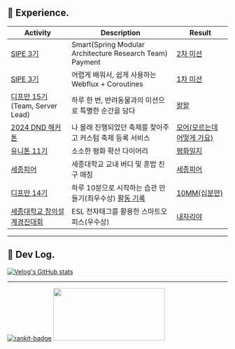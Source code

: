
<!--
<br/>
 
[![Anurag's github stats](https://github-readme-stats.vercel.app/api?username=uiurihappy&show_icons=true&theme=vuefy)](https://github.com/uiurihappy/uiurihappy)
[![Top Langs](https://github-readme-stats.vercel.app/api/top-langs/?username=uiurihappy&layout=compact&langs_count=8&theme=white)](https://github.com/uiurihappy?tab=repositories&q=&type=&language=java&sort=)
-->


<!-- <a href="https://ybchar.notion.site/Yunbeom-d81729a2f1be49b3bda27137726f23d9"> DevLog Notion</a> <br/> -->
<!--
<a href="https://github.com/devxb/gitanimals">
  <img src="https://render.gitanimals.org/farms/uiurihappy" width="1000" height="120"/>
</a>
-->




## 🚀 Experience.
| Activity                                                                                                | Description                                                                                                                      | Result                          |
|----------------------------------------------------------------------------------------------------------|--------------------------------------------------------------------------------------------------------------------------------|---------------------------------|
| [SIPE 3기](https://sipe.team/)          | Smart(Spring Modular Architecture Research Team) Payment       | [2차 미션](https://github.com/sipe-team/3-2_smart_fintech)    |  
| [SIPE 3기](https://sipe.team/)          | 어렵게 배워서, 쉽게 사용하는 Webflux + Coroutines       | [1차 미션](https://github.com/sipe-team/3_1_spring_webflux_coroutines)    |  
| [디프만 15기](https://depromeet.com) (Team, Server Lead)          | 하루 한 번, 반려동물과의 미션으로 특별한 순간을 담다       | [왈왈](https://github.com/depromeet/WalWal-server)    |  
| [2024 DND 해커톤](https://festa.io/events/4978)                                        | 나 몰래 진행되었던 축제를 찾아주고 커스텀 축제 등록 서비스  | [모어(모르는데 어떻게 가요)](https://github.com/DND-Hi/BE) |  
| [유니톤 11기](https://www.unit.center/unithon)                                              | 소소한 평화 확산 다이어리                                              |[평화일지](https://github.com/T1F5/daybook-backend) |
| [세종피어](https://sejongpeer.co.kr/)                                              | 세종대학교 교내 버디 및 혼밥 친구 매칭                                               |[세종피어](https://github.com/SejongPeer/SejongPeer-back) |
| [디프만 14기](https://depromeet.com)                                                | 하루 10분으로 시작하는 습관 만들기(최우수상) [활동 기록](https://velog.io/@uiurihappy/series/%EB%94%94%ED%94%84%EB%A7%8C-14%EA%B8%B0)  | [10MM(십분만)](https://github.com/depromeet/10mm-server) |
| [세종대학교 창의설계경진대회](https://do.sejong.ac.kr/ko/program/all/view/1852/notice/view/5726)                                | ESL 전자태그를 활용한 스마트오피스(우수상)               |[내자리야](https://github.com/team-asos/asos-server) |

---

## 📝 Dev Log.

[![Velog's GitHub stats](https://velog-readme-stats.vercel.app/api?name=uiurihappy)](https://velog.io/@uiurihappy) <a href="https://github.com/devxb/gitanimals">

---

[![rankit-badge](https://badge.rankit.run/badge?name=char-yb)](https://www.rankit.run)
<a href="https://github.com/devxb/gitanimals">
  <img
    src="https://render.gitanimals.org/lines/char-yb?pet-id=654331056527892586"
    width="255"
    height="120"
  />
</a>
